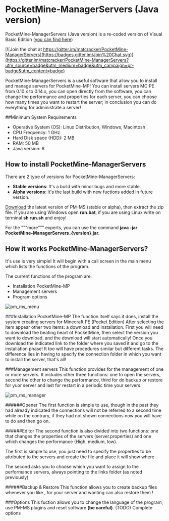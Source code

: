 # PocketMine-ManagerServers (Java version)
PocketMine-ManagerServers (Java version) is a re-coded version of Visual Basic Edition ([you can find here](https://github.com/matcracker/PocketMine-ManagerServers))

[![Join the chat at https://gitter.im/matcracker/PocketMine-ManagerServers](https://badges.gitter.im/Join%20Chat.svg)](https://gitter.im/matcracker/PocketMine-ManagerServers?utm_source=badge&utm_medium=badge&utm_campaign=pr-badge&utm_content=badge)

PocketMine-ManagerServers is a useful software that allow you to install and manage servers for PocketMine-MP! You can install servers MC:PE from 0.10.x to 0.14.x, you can open directly from the software, you can change the performance and properties for each server, you can choose how many times you want to restart the server; in conclusion you can do everything for administrate a server!

##Minimum System Requirements
- Operative System (OS): Linux Distribution, Windows, Macintosh
- CPU Frequency: 1 GHz
- Hard Disk space (HDD): 2 MB
- RAM: 50 MB
- Java version: 8

## How to install PocketMine-ManagerServers
There are 2 type of versions for PocketMine-ManagerServers:
- **Stable versions**: It's a build with minor bugs and more stable.
- **Alpha versions**: It's the last build with new fuctions added in future version.

[Download](https://github.com/matcracker/PocketMine-ManagerServers-Java/releases) the latest version of PM-MS (stable or alpha), then extract the zip file. If you are using Windows open **run.bat**, if you are using Linux write on terminal **sh run.sh** and enjoy!

For the """more""" experts, you can use the command **java -jar PocketMine-ManagerServers_{version}.jar**.

## How it works PocketMine-ManagerServers?
It's use is very simple! It will begin with a call screen in the main menu which lists the functions of the program.

The current functions of the program are:
- Installation PocketMine-MP
- Management servers
- Program options

![pm_ms_menu](https://cloud.githubusercontent.com/assets/10587406/11320549/71d986f6-909c-11e5-9c94-c7c58cc21e11.PNG)

###Installation PocketMine-MP
The function itself says it does, install the system creating servers for Minecraft PE (Pocket Edition)
After selecting the item appear other two items: a download and installation.
First you will need to download the beating heart of PocketMine, then select the version you want to download, and the download will start automatically! Once you download the indicated link to the folder where you saved it and go to the installation phase! It too will have procedures similar but different tasks. The difference lies in having to specify the connection folder in which you want to install the server, that's all!

###Management servers
This function provides for the management of one or more servers. It includes other three functions: one to open the servers, second the other to change the performance, third for do backup or restore for yuor server and last for restart in a periodic time your servers.

![pm_ms_manager](https://cloud.githubusercontent.com/assets/10587406/11320552/89d61d82-909c-11e5-8ea5-d1a879c711b9.PNG)

######Opener
The first function is simple to use, though in the past they had already indicated the connections will not be referred to a second time while on the contrary, if they had not shown connections now you will have to do and then go on.

######Editor
The second function is also divided into two functions: one that changes the properties of the servers (server.properties) and one which changes the performance (High, medium, low).

The first is simple to use, you just need to specify the properties to be attributed to the servers and create the file and place it will show where

The second asks you to choose which you want to assign to the performance servers, always pointing to the links folder (as 
noted previously)

######Backup & Restore
This function allows you to create backup files whenever you like , for your server and wanting can also restore them !

###Options
This fuction allows you to change the language of the program, use PM-MS plugins and reset software **(be careful)**.
(TODO) Complete options

